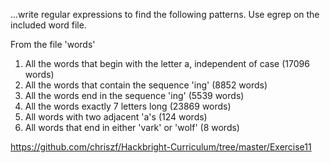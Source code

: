 ...write regular expressions to find the following
patterns. Use egrep on the included word file.

From the file 'words'
1. All the words that begin with the letter a, independent of case (17096 words)
2. All the words that contain the sequence 'ing' (8852 words)
3. All the words end in the sequence 'ing' (5539 words)
4. All the words exactly 7 letters long (23869 words)
5. All words with two adjacent 'a's (124 words)
6. All words that end in either 'vark' or 'wolf' (8 words)

https://github.com/chriszf/Hackbright-Curriculum/tree/master/Exercise11
